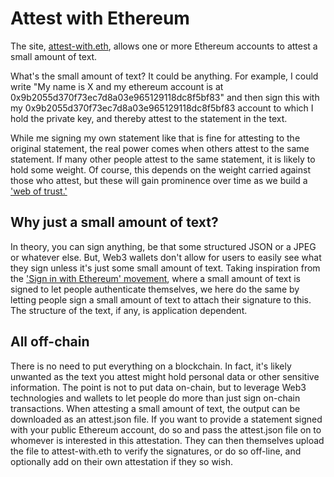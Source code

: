 # Attest with Ethereum

The site, [attest-with.eth](https://attest-with.eth.link), allows one or more Ethereum accounts to attest a small amount
of text.

What's the small amount of text? It could be anything. For example, I could write "My name is X and my ethereum account
is at 0x9b2055d370f73ec7d8a03e965129118dc8f5bf83" and then sign this with my 0x9b2055d370f73ec7d8a03e965129118dc8f5bf83
account to which I hold the private key, and thereby attest to the statement in the text.

While me signing my own statement like that is fine for attesting to the original statement, the real power comes when
others attest to the same statement. If many other people attest to the same statement, it is likely to hold some
weight. Of course, this depends on the weight carried against those who attest, but these will gain prominence over time
as we build a ['web of trust.'](https://en.wikipedia.org/wiki/Web_of_trust)

## Why just a small amount of text?

In theory, you can sign anything, be that some structured JSON or a JPEG or whatever else. But, Web3 wallets don't allow
for users to easily see what they sign unless it's just some small amount of text. Taking inspiration from
the ['Sign in with Ethereum' movement](https://login.xyz), where a small amount of text is signed to let people
authenticate themselves, we here do the same by letting people sign a small amount of text to attach their signature to
this. The structure of the text, if any, is application dependent.

## All off-chain

There is no need to put everything on a blockchain. In fact, it's likely unwanted as the text you attest might hold
personal data or other sensitive information. The point is not to put data on-chain, but to leverage Web3 technologies
and wallets to let people do more than just sign on-chain transactions. When attesting a small amount of text, the
output can be downloaded as an attest.json file. If you want to provide a statement signed with your public Ethereum
account, do so and pass the attest.json file on to whomever is interested in this attestation. They can then themselves
upload the file to attest-with.eth to verify the signatures, or do so off-line, and optionally add on their own
attestation if they so wish.
